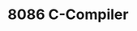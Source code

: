 ---
layout: page
title: 8086 C-Compiler
description: A compiler for a subset of the C-langauge for the Intel 8086 CPU, made from scratch
img: assets/img/compiler.png
redirect: https://github.com/wjalal/3-1/tree/main/10/The_Full_Compiler
importance: 10
category: Academic
---